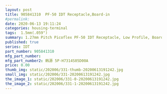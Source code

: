 ```yaml
---
layout: post
title: 905841310  PF-50 IDT Receptacle,Board-in
#permalink: 
date: 2020-06-13 19:11:24
categories: housing-terminal
tags:  1.5mm(.059")
summary: 1.27mm Pitch Picoflex PF-50 IDT Receptacle, Low Profile, Board-in, 10 Circuits, Picoflex Ribbon-Cable Connectors
published: true 
series: IDT
part_number: 905841310
mfg_part_number: 
mfg_part_number2: 韩源 5P-H7314S05D00A
price: 0.00
thumb_img: static/202006/331-thumb-20200613191242.jpg
small_img: static/202006/331-20200613191242.jpg
the_image_1: static/202006/331-0-20200613191242.jpg
the_image_2: static/202006/331-1-20200613191242.jpg
---
```



